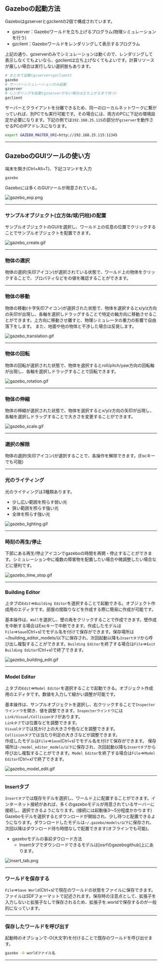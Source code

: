 ## Gazeboの起動方法
Gazeboはgzserverとgzclientの2個で構成されています。

- gzserver：Gazeboワールドを立ち上げるプログラム(物理シミュレーションを行う)
- gzclient：Gazeboワールドをレンダリングして表示するプログラム

上記の通り、gzserverのみでシミュレーションは動くので、レンダリングして表示しなくてもよいなら、gzclientは立ち上げなくてもよいです。計算リソースが厳しい場合は実行しない選択肢もあります。
```sh
# まとめて起動(gzserver+gzclient)
gazebo
# サーバーシミュレーションのみ起動
gzserver
# レンダリングを起動(gzserverがない場合は立ち上がるまで待つ)
gzclient
```
サーバーとクライアントを分離できるため、同一のローカルネットワークに繋がっていれば、別PCでも実行可能です。その場合には、両方のPCに下記の環境設定が必要になります。下記の例では`192.168.25.115`の部分が`gzserver`を動作させるPCのIPアドレスになります。
```sh
export GAZEBO_MASTER_URI=http://192.168.25.115:11345
```

---

## GazeboのGUIツールの使い方
端末を開き(Ctrl+Alt+T)、下記コマンドを入力
```sh
gazebo
```
Gazeboには多くのGUIツールが用意されている。

![gazebo_exp.png](./img/gazebo/gazebo_exp.png)

---

### サンプルオブジェクト(立方体/球/円柱)の配置
サンプルオブジェクトのGUIを選択し、ワールド上の任意の位置でクリックすることでサンプルオブジェクトを配置できます。

![gazebo_create.gif](./img/gazebo/gazebo_create.gif)

---

### 物体の選択
物体の選択(矢印アイコン)が選択されている状態で、ワールド上の物体をクリックすることで、プロパティなどをの値を確認することができます。

---

### 物体の移動
物体の移動(十字矢印アイコン)が選択された状態で、物体を選択するとx/y/z方向の矢印が出現し、各軸を選択しドラッグすることで特定の軸方向に移動させることができます。上方向に移動させ離すと、物理シミュレータの重力の影響で自由落下をします。
また、地面や他の物体と干渉した場合は反発します。

![gazebo_translation.gif](./img/gazebo/gazebo_translation.gif)

---

### 物体の回転
物体の回転が選択された状態で、物体を選択するとroll/pitch/yaw方向の回転軸が出現し、各軸を選択しドラッグすることで回転できます。

![gazebo_rotation.gif](./img/gazebo/gazebo_rotation.gif)

---

### 物体の伸縮
物体の伸縮が選択された状態で、物体を選択するとx/y/z方向の矢印が出現し、各軸を選択しドラッグすることで大きさを変更することができます。

![gazebo_scale.gif](./img/gazebo/gazebo_scale.gif)

---

### 選択の解除
物体の選択(矢印アイコン)が選択することで、各操作を解除できます。(Escキーでも可能)

---

### 光のライティング

光のライティングは3種類あります。

- 少し広い範囲を照らす弱い光
- 狭い範囲を照らす強い光
- 全体を照らす強い光

![gazebo_lighting.gif](./img/gazebo/gazebo_lighting.gif)

---

### 時刻の再生/停止
下部にある再生/停止アイコンでgazeboの時間を再開・停止することができます。シミュレーション中に複数の障害物を配置したい場合や微調整したい場合などに便利です。

![gazebo_time_stop.gif](./img/gazebo/gazebo_time_stop.gif)

---

### Building Editor
上タブの`Edit`⇒`Building Editor`を選択することで起動できる。オブジェクト作成用のエディタです。部屋の間取りなどを作成する際に簡易に作成が可能です。

基本操作は、`Wall`を選択し、壁の角をクリックすることで作成できます。壁作成を中断する場合はEscキーで中断できます。作成したモデルは`File`⇒`Save`(Ctrl+s)でモデル名を付けて保存ができます。保存場所は~/building_editor_models/以下に保存され、次回起動以降も`Insertタブ`から呼び出し複製することができます。`Building Editor`を終了する場合は`File`⇒`Exit Building Editor`(Ctrl+x)で終了できます。

![gazebo_building_edit.gif](./img/gazebo/gazebo_building_edit.gif)

---

### Model Editor
上タブの`Edit`⇒`Model Editor`を選択することで起動できる。オブジェクト作成用のエディタです。数値を入力して細かい調整が可能です。

基本操作は、サンプルオブジェクトを選択し、右クリックすることで`Inspectorウインドウ`を開き、値を調整できます。`Inspectorウインドウ`には`Link/Visual/Collisionタブ`があります。  
`Linkタブ`では位置などを調整できます。  
`Visualタブ`では見かけ上の大きさや色などを調整できます。  
`Collisionタブ`では当たり判定の大きさなどが調整できます。  
作成したモデルは`File`⇒`Save`(Ctrl+s)でモデル名を付けて保存ができます。
保存場所は`~/model_editor_models/以下`に保存され、次回起動以降も`Insertタブ`から呼び出し複製することができます。`Model Editor`を終了する場合は`File`⇒`Model Editor`(Ctrl+x)で終了できます。

![gazebo_model_edit.gif](./img/gazebo/gazebo_model_edit.gif)

---

### Insertタブ
`Insertタブ`では既存モデルを選択し、ワールド上に配置することができます。インターネット接続があれば、多くのgazeboモデルが用意されているサーバーに接続し、選択できるようになります。(接続には起動後3～5分程度かかります)  
Gazeboモデルを選択するとダウンロードが開始され、少し待つと配置できるようになります。ダウンロードしたモデルは`~/.gazebo/models/以下`に保存され、次回以降はダウンロード待ち時間なしで配置できます(オフラインでも可能)。

- gazeboモデルの事前ダウロード方法
  - Insertタブでダウンロードできるモデルは[osrfのgazebogithub]上にあります。

![insert_tab.png](./img/gazebo/insert_tab.png)

---

### ワールドを保存する
`File`⇒`Save World`(Ctrl+s)で現在のワールドの状態をファイルに保存できます。ファイルはSDFフォーマットで記述されます。保存時の注意点として、拡張子を入力しないと拡張子なしで保存されるため、拡張子を.worldで保存するのが一般的になっています。

---

### 保存したワールドを呼び出す
起動時のオプションで-O(大文字)を付けることで既存のワールドを呼び出せます。
```sh
gazebo -O worldファイル名
```

---



